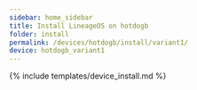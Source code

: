 ```yaml
---
sidebar: home_sidebar
title: Install LineageOS on hotdogb
folder: install
permalink: /devices/hotdogb/install/variant1/
device: hotdogb_variant1
---
```

{% include templates/device_install.md %}
